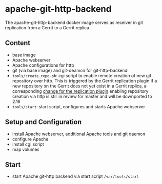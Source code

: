 # apache-git-http-backend

The apache-git-http-backend docker image serves as receiver in git replication
from a Gerrit to a Gerrit replica.

## Content

* base image
* Apache webserver
* Apache configurations for http
* git (via base image) and git-deamon for git-http-backend
* `tools/create_repo.sh`: cgi script to enable remote creation of new git
 repository over http. This is triggered by the Gerrit replication plugin
 if a new repository on the Gerrit does not yet exist in a Gerrit replica,
 a corresponding
 [change for the replication plugin](https://gerrit-review.googlesource.com/c/plugins/replication/+/199900)
 enabling repository creation via http is still in review for master and will be
 downported to 2.16
* `tools/start`: start script, configures and starts Apache
 webserver

## Setup and Configuration

* install Apache webserver, additional Apache tools and git daemon
* configure Apache
* install cgi script
* map volumes

## Start

* start Apache git-http backend via start script `/var/tools/start`
